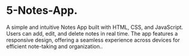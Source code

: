 # 5-Notes-App.
A simple and intuitive Notes App built with HTML, CSS, and JavaScript. Users can add, edit, and delete notes in real time. The app features a responsive design, offering a seamless experience across devices for efficient note-taking and organization..
